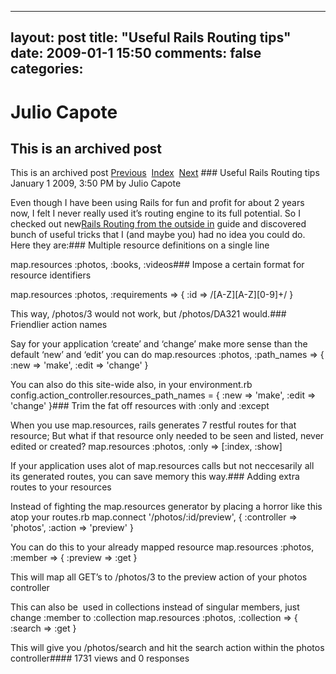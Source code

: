 ---
 layout: post
 title: "Useful Rails Routing tips"
 date: 2009-01-1 15:50
 comments: false
 categories:
 ---

 # Julio Capote
## This is an archived post
This is an archived post
[Previous](../../../posts/2008/10/post/56866975/so-you-want-to-click-that-button.html)  [Index](../../../index-2.html)  [Next](../../../posts/2009/07/post/145035194/using-rack-applications-inside-gwt-hosted-mode.html) ### Useful Rails Routing tips
January  1 2009,  3:50 PM by Julio Capote

Even though I have been using Rails for fun and profit for about 2 years now, I felt I never really used it’s routing engine to its full potential. So I checked out new[Rails Routing from the outside in](http://guides.rubyonrails.org/routing_outside_in.html) guide and discovered bunch of useful tricks that I (and maybe you) had no idea you could do. Here they are:### Multiple resource definitions on a single line

map.resources :photos, :books, :videos### Impose a certain format for resource identifiers

map.resources :photos, :requirements => { :id => /[A-Z][A-Z][0-9]+/ }

This way, /photos/3 would not work, but /photos/DA321 would.### Friendlier action names


Say for your application ‘create’ and ‘change’ make more sense than the default ‘new’ and ‘edit’ you can do
map.resources :photos, :path_names => { :new => 'make', :edit => 'change' }

You can also do this site-wide also, in your environment.rb
config.action_controller.resources_path_names = { :new => 'make', :edit => 'change' }### Trim the fat off resources with :only and :except


When you use map.resources, rails generates 7 restful routes for that resource; But what if that resource only needed to be seen and listed, never edited or created?
map.resources :photos, :only => [:index, :show]

If your application uses alot of map.resources calls but not neccesarily all its generated routes, you can save memory this way.### Adding extra routes to your resources


Instead of fighting the map.resources generator by placing a horror like this atop your routes.rb
map.connect '/photos/:id/preview', { :controller => 'photos', :action => 'preview' }

You can do this to your already mapped resource
map.resources :photos, :member => { :preview => :get }

This will map all GET’s to /photos/3 to the preview action of your photos controller

This can also be  used in collections instead of singular members, just change :member to :collection
map.resources :photos, :collection => { :search => :get }

This will give you /photos/search and hit the search action within the photos controller#### 1731 views and 0 responses



